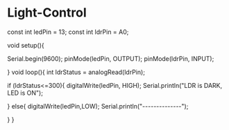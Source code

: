 # Light-Control
const int ledPin = 13;
const int ldrPin = A0;

void setup(){

  Serial.begin(9600);
  pinMode(ledPin, OUTPUT);
  pinMode(ldrPin, INPUT);

}
void loop(){
    int ldrStatus = analogRead(ldrPin);


if (ldrStatus<=300){
  digitalWrite(ledPin, HIGH);
  Serial.println("LDR is DARK, LED is ON");

}
else{
  digitalWrite(ledPin,LOW);
  Serial.println("--------------");

  
}
}